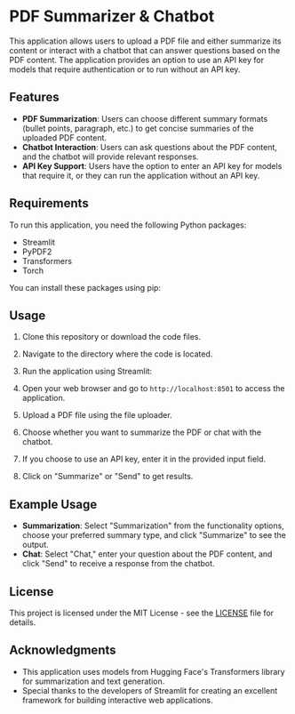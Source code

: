 # PDF Summarizer & Chatbot

This application allows users to upload a PDF file and either summarize its content or interact with a chatbot that can answer questions based on the PDF content. The application provides an option to use an API key for models that require authentication or to run without an API key.

## Features

- **PDF Summarization**: Users can choose different summary formats (bullet points, paragraph, etc.) to get concise summaries of the uploaded PDF content.
- **Chatbot Interaction**: Users can ask questions about the PDF content, and the chatbot will provide relevant responses.
- **API Key Support**: Users have the option to enter an API key for models that require it, or they can run the application without an API key.

## Requirements

To run this application, you need the following Python packages:

- Streamlit
- PyPDF2
- Transformers
- Torch

You can install these packages using pip:


## Usage

1. Clone this repository or download the code files.
2. Navigate to the directory where the code is located.
3. Run the application using Streamlit:


4. Open your web browser and go to `http://localhost:8501` to access the application.
5. Upload a PDF file using the file uploader.
6. Choose whether you want to summarize the PDF or chat with the chatbot.
7. If you choose to use an API key, enter it in the provided input field.
8. Click on "Summarize" or "Send" to get results.

## Example Usage

- **Summarization**: Select "Summarization" from the functionality options, choose your preferred summary type, and click "Summarize" to see the output.
- **Chat**: Select "Chat," enter your question about the PDF content, and click "Send" to receive a response from the chatbot.

## License

This project is licensed under the MIT License - see the [LICENSE](LICENSE) file for details.

## Acknowledgments

- This application uses models from Hugging Face's Transformers library for summarization and text generation.
- Special thanks to the developers of Streamlit for creating an excellent framework for building interactive web applications.
